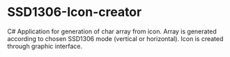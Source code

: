 # SSD1306-Icon-creator
C# Application for generation of char array from icon.
Array is generated according to chosen SSD1306 mode (vertical or horizontal). Icon is created through graphic interface.
